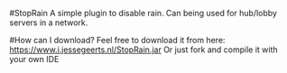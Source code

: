 #StopRain
A simple plugin to disable rain. Can being used for hub/lobby servers in a network.

#How can I download?
Feel free to download it from here: https://www.i.jessegeerts.nl/StopRain.jar
Or just fork and compile it with your own IDE